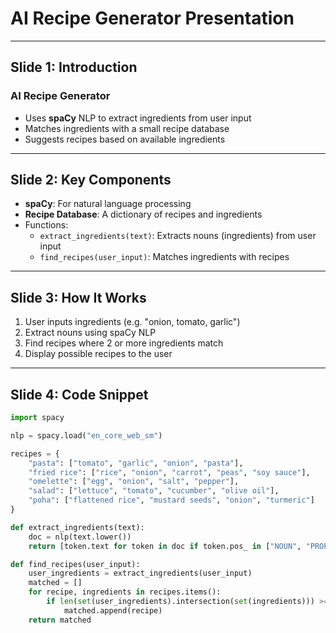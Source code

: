 # AI Recipe Generator Presentation

---

## Slide 1: Introduction

### AI Recipe Generator

- Uses **spaCy** NLP to extract ingredients from user input
- Matches ingredients with a small recipe database
- Suggests recipes based on available ingredients

---

## Slide 2: Key Components

- **spaCy**: For natural language processing
- **Recipe Database**: A dictionary of recipes and ingredients
- Functions:
  - `extract_ingredients(text)`: Extracts nouns (ingredients) from user input
  - `find_recipes(user_input)`: Matches ingredients with recipes

---

## Slide 3: How It Works

1. User inputs ingredients (e.g. "onion, tomato, garlic")
2. Extract nouns using spaCy NLP
3. Find recipes where 2 or more ingredients match
4. Display possible recipes to the user

---

## Slide 4: Code Snippet

```python
import spacy

nlp = spacy.load("en_core_web_sm")

recipes = {
    "pasta": ["tomato", "garlic", "onion", "pasta"],
    "fried rice": ["rice", "onion", "carrot", "peas", "soy sauce"],
    "omelette": ["egg", "onion", "salt", "pepper"],
    "salad": ["lettuce", "tomato", "cucumber", "olive oil"],
    "poha": ["flattened rice", "mustard seeds", "onion", "turmeric"]
}

def extract_ingredients(text):
    doc = nlp(text.lower())
    return [token.text for token in doc if token.pos_ in ["NOUN", "PROPN"]]

def find_recipes(user_input):
    user_ingredients = extract_ingredients(user_input)
    matched = []
    for recipe, ingredients in recipes.items():
        if len(set(user_ingredients).intersection(set(ingredients))) >= 2:
            matched.append(recipe)
    return matched
